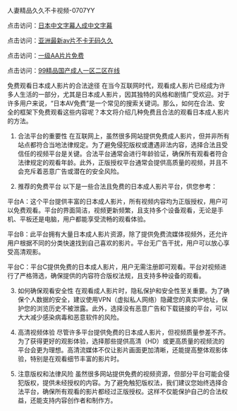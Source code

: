 人妻精品久久不卡视频-0707YY

点击访问：<a href="https://gsd-agv.pages.dev/">日本中文字幕人成中文字幕</a>

点击访问：<a href="https://gda-c7m.pages.dev/">亚洲最新av片不卡无码久久</a>

点击访问：<a href="https://tfda.pages.dev/">一级AA片片免费</a>

点击访问：<a href="https://bsdf-5f5.pages.dev/">99精品国产成人一区二区在线</a>

免费观看日本成人影片的合法途径
在当今互联网时代，观看成人影片已经成为许多人生活的一部分，尤其是日本成人影片，因其独特的风格和剧情广受欢迎。对于许多用户来说，“日本AV免费”是一个常见的搜索关键词。那么，如何在合法、安全的框架下免费观看这些内容呢？本文将介绍几种免费且合法的观看日本成人影片的方法。

1. 合法平台的重要性
在互联网上，虽然很多网站提供免费成人影片，但并非所有站点都符合当地法律规定。为了避免侵犯版权或遭遇非法内容，选择合法且受信任的视频平台是关键。合法平台通常会进行年龄验证，确保所有观看者符合法律规定的观看年龄。此外，正版授权平台通常会提供高质量的视频，并且不会充斥着恶意广告或潜在的安全风险。

2. 推荐的免费平台
以下是一些合法且免费的日本成人影片平台，供您参考：

平台A：这个平台提供丰富的日本成人影片，所有视频内容均为正版授权，用户可以免费观看。平台的界面简洁，视频更新频繁，且支持多个设备观看，无论是手机、平板还是电脑，用户都能享受流畅的观看体验。

平台B：此平台拥有大量日本成人影片资源，除了提供免费流媒体视频外，还允许用户根据不同的分类快速找到自己喜欢的影片。平台无广告干扰，用户可以放心享受高清观影。

平台C：平台C提供免费的日本成人影片，用户无需注册即可观看。平台对视频进行了严格筛选，确保提供的内容符合版权法规，且支持多种设备的观看。

3. 如何确保观看安全性
在观看成人影片时，隐私保护和安全性至关重要。为了确保个人数据的安全，建议使用VPN（虚拟私人网络）隐藏您的真实IP地址，保护您的浏览历史不被泄露。此外，选择没有恶意广告和下载链接的平台，可以大大减少感染病毒和恶意软件的风险。

4. 高清视频体验
尽管许多平台提供免费的日本成人影片，但视频质量参差不齐。为了获得更好的观影体验，选择那些提供高清（HD）或更高质量的视频流的平台会更为理想。高清流媒体不仅让影片画面更加清晰，还能提高整体观影体验，特别是在观看细节丰富的影片时。

5. 注意版权和法律风险
虽然很多网站提供免费的视频资源，但部分平台可能会侵犯版权，提供未经授权的内容。为了避免触犯版权法，我们建议您始终选择合法平台，确保所有观看的影片都经过正版授权。这样不仅能保护自己的合法权益，还能支持内容创作者和制作方。

<span style="display:none;">[Canonical link]( https://github.com/rui20250707/rui3 ）</span>
